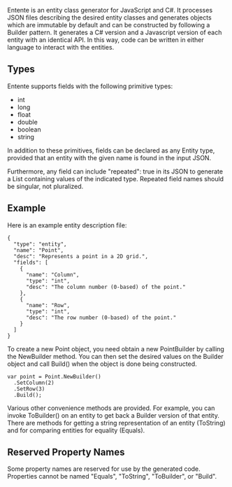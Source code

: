 Entente is an entity class generator for JavaScript and C#. It processes JSON
files describing the desired entity classes and generates objects which are
immutable by default and can be constructed by following a Builder pattern. It
generates a C# version and a Javascript version of each entity with an
identical API. In this way, code can be written in either language to interact
with the entities.

## Types

Entente supports fields with the following primitive types:

* int
* long
* float
* double
* boolean
* string

In addition to these primitives, fields can be declared as any Entity type, provided that
an entity with the given name is found in the input JSON.

Furthermore, any field can include "repeated": true in its JSON to generate a List containing
values of the indicated type. Repeated field names should be singular, not pluralized.

## Example

Here is an example entity description file:

    {
      "type": "entity",
      "name": "Point",
      "desc": "Represents a point in a 2D grid.",
      "fields": [
        {
          "name": "Column",
          "type": "int",
          "desc": "The column number (0-based) of the point."
        },
        {
          "name": "Row",
          "type": "int",
          "desc": "The row number (0-based) of the point."
        }
      ]
    }

To create a new Point object, you need obtain a new PointBuilder by calling the NewBuilder
method. You can then set the desired values on the Builder object and call Build() when
the object is done being constructed.

    var point = Point.NewBuilder()
      .SetColumn(2)
      .SetRow(3)
      .Build();

Various other convenience methods are provided. For example, you can invoke ToBuilder() on
an entity to get back a Builder version of that entity. There are methods for getting a string
representation of an entity (ToString) and for comparing entities for equality (Equals).


## Reserved Property Names

Some property names are reserved for use by the generated code. Properties cannot
be named "Equals", "ToString", "ToBuilder", or "Build".